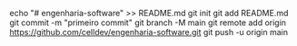 echo "# engenharia-software" >> README.md 
git init 
git add README.md 
git commit -m "primeiro commit" 
git branch -M main 
git remote add origin https://github.com/celldev/engenharia-software.git
 git push -u origin main
